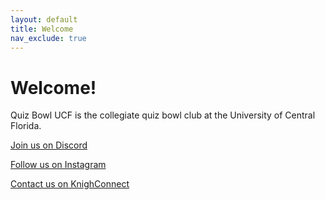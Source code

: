 ```yaml
---
layout: default
title: Welcome
nav_exclude: true
---
```


# Welcome!

Quiz Bowl UCF is the collegiate quiz bowl club at the University of Central Florida. 

[Join us on Discord](https://discord.gg/uHPr7K9PzT)

[Follow us on Instagram](https://instagram.com/quizbowlucf)

[Contact us on KnighConnect](https://knightconnect.campuslabs.com/engage/organization/quizbowl)
